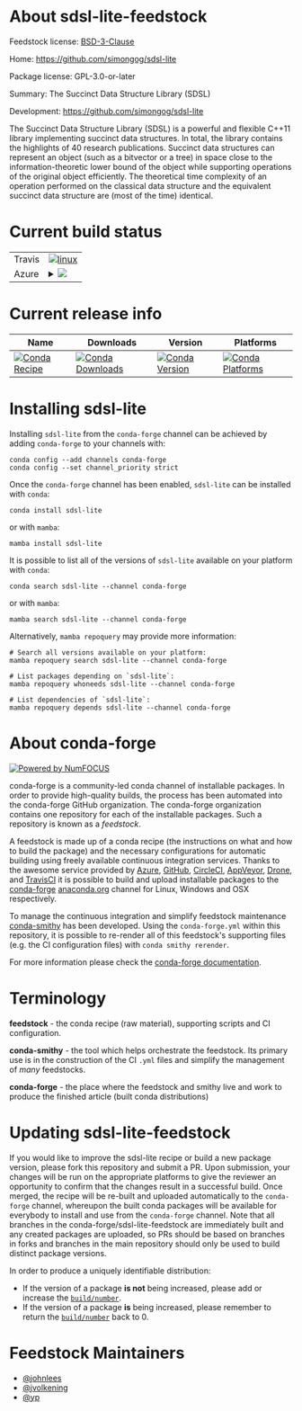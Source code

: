 About sdsl-lite-feedstock
=========================

Feedstock license: [BSD-3-Clause](https://github.com/conda-forge/sdsl-lite-feedstock/blob/main/LICENSE.txt)

Home: https://github.com/simongog/sdsl-lite

Package license: GPL-3.0-or-later

Summary: The Succinct Data Structure Library (SDSL)

Development: https://github.com/simongog/sdsl-lite

The Succinct Data Structure Library (SDSL) is a powerful and flexible C++11
library implementing succinct data structures. In total, the library contains
the highlights of 40 research publications. Succinct data structures can
represent an object (such as a bitvector or a tree) in space close to the
information-theoretic lower bound of the object while supporting operations of
the original object efficiently. The theoretical time complexity of an
operation performed on the classical data structure and the equivalent
succinct data structure are (most of the time) identical.


Current build status
====================


<table><tr>
    <td>Travis</td>
    <td>
      <a href="https://app.travis-ci.com/conda-forge/sdsl-lite-feedstock">
        <img alt="linux" src="https://img.shields.io/travis/com/conda-forge/sdsl-lite-feedstock/main.svg?label=Linux">
      </a>
    </td>
  </tr>
    
  <tr>
    <td>Azure</td>
    <td>
      <details>
        <summary>
          <a href="https://dev.azure.com/conda-forge/feedstock-builds/_build/latest?definitionId=5808&branchName=main">
            <img src="https://dev.azure.com/conda-forge/feedstock-builds/_apis/build/status/sdsl-lite-feedstock?branchName=main">
          </a>
        </summary>
        <table>
          <thead><tr><th>Variant</th><th>Status</th></tr></thead>
          <tbody><tr>
              <td>linux_64</td>
              <td>
                <a href="https://dev.azure.com/conda-forge/feedstock-builds/_build/latest?definitionId=5808&branchName=main">
                  <img src="https://dev.azure.com/conda-forge/feedstock-builds/_apis/build/status/sdsl-lite-feedstock?branchName=main&jobName=linux&configuration=linux%20linux_64_" alt="variant">
                </a>
              </td>
            </tr><tr>
              <td>linux_aarch64</td>
              <td>
                <a href="https://dev.azure.com/conda-forge/feedstock-builds/_build/latest?definitionId=5808&branchName=main">
                  <img src="https://dev.azure.com/conda-forge/feedstock-builds/_apis/build/status/sdsl-lite-feedstock?branchName=main&jobName=linux&configuration=linux%20linux_aarch64_" alt="variant">
                </a>
              </td>
            </tr><tr>
              <td>linux_ppc64le</td>
              <td>
                <a href="https://dev.azure.com/conda-forge/feedstock-builds/_build/latest?definitionId=5808&branchName=main">
                  <img src="https://dev.azure.com/conda-forge/feedstock-builds/_apis/build/status/sdsl-lite-feedstock?branchName=main&jobName=linux&configuration=linux%20linux_ppc64le_" alt="variant">
                </a>
              </td>
            </tr><tr>
              <td>osx_64</td>
              <td>
                <a href="https://dev.azure.com/conda-forge/feedstock-builds/_build/latest?definitionId=5808&branchName=main">
                  <img src="https://dev.azure.com/conda-forge/feedstock-builds/_apis/build/status/sdsl-lite-feedstock?branchName=main&jobName=osx&configuration=osx%20osx_64_" alt="variant">
                </a>
              </td>
            </tr>
          </tbody>
        </table>
      </details>
    </td>
  </tr>
</table>

Current release info
====================

| Name | Downloads | Version | Platforms |
| --- | --- | --- | --- |
| [![Conda Recipe](https://img.shields.io/badge/recipe-sdsl--lite-green.svg)](https://anaconda.org/conda-forge/sdsl-lite) | [![Conda Downloads](https://img.shields.io/conda/dn/conda-forge/sdsl-lite.svg)](https://anaconda.org/conda-forge/sdsl-lite) | [![Conda Version](https://img.shields.io/conda/vn/conda-forge/sdsl-lite.svg)](https://anaconda.org/conda-forge/sdsl-lite) | [![Conda Platforms](https://img.shields.io/conda/pn/conda-forge/sdsl-lite.svg)](https://anaconda.org/conda-forge/sdsl-lite) |

Installing sdsl-lite
====================

Installing `sdsl-lite` from the `conda-forge` channel can be achieved by adding `conda-forge` to your channels with:

```
conda config --add channels conda-forge
conda config --set channel_priority strict
```

Once the `conda-forge` channel has been enabled, `sdsl-lite` can be installed with `conda`:

```
conda install sdsl-lite
```

or with `mamba`:

```
mamba install sdsl-lite
```

It is possible to list all of the versions of `sdsl-lite` available on your platform with `conda`:

```
conda search sdsl-lite --channel conda-forge
```

or with `mamba`:

```
mamba search sdsl-lite --channel conda-forge
```

Alternatively, `mamba repoquery` may provide more information:

```
# Search all versions available on your platform:
mamba repoquery search sdsl-lite --channel conda-forge

# List packages depending on `sdsl-lite`:
mamba repoquery whoneeds sdsl-lite --channel conda-forge

# List dependencies of `sdsl-lite`:
mamba repoquery depends sdsl-lite --channel conda-forge
```


About conda-forge
=================

[![Powered by
NumFOCUS](https://img.shields.io/badge/powered%20by-NumFOCUS-orange.svg?style=flat&colorA=E1523D&colorB=007D8A)](https://numfocus.org)

conda-forge is a community-led conda channel of installable packages.
In order to provide high-quality builds, the process has been automated into the
conda-forge GitHub organization. The conda-forge organization contains one repository
for each of the installable packages. Such a repository is known as a *feedstock*.

A feedstock is made up of a conda recipe (the instructions on what and how to build
the package) and the necessary configurations for automatic building using freely
available continuous integration services. Thanks to the awesome service provided by
[Azure](https://azure.microsoft.com/en-us/services/devops/), [GitHub](https://github.com/),
[CircleCI](https://circleci.com/), [AppVeyor](https://www.appveyor.com/),
[Drone](https://cloud.drone.io/welcome), and [TravisCI](https://travis-ci.com/)
it is possible to build and upload installable packages to the
[conda-forge](https://anaconda.org/conda-forge) [anaconda.org](https://anaconda.org/)
channel for Linux, Windows and OSX respectively.

To manage the continuous integration and simplify feedstock maintenance
[conda-smithy](https://github.com/conda-forge/conda-smithy) has been developed.
Using the ``conda-forge.yml`` within this repository, it is possible to re-render all of
this feedstock's supporting files (e.g. the CI configuration files) with ``conda smithy rerender``.

For more information please check the [conda-forge documentation](https://conda-forge.org/docs/).

Terminology
===========

**feedstock** - the conda recipe (raw material), supporting scripts and CI configuration.

**conda-smithy** - the tool which helps orchestrate the feedstock.
                   Its primary use is in the construction of the CI ``.yml`` files
                   and simplify the management of *many* feedstocks.

**conda-forge** - the place where the feedstock and smithy live and work to
                  produce the finished article (built conda distributions)


Updating sdsl-lite-feedstock
============================

If you would like to improve the sdsl-lite recipe or build a new
package version, please fork this repository and submit a PR. Upon submission,
your changes will be run on the appropriate platforms to give the reviewer an
opportunity to confirm that the changes result in a successful build. Once
merged, the recipe will be re-built and uploaded automatically to the
`conda-forge` channel, whereupon the built conda packages will be available for
everybody to install and use from the `conda-forge` channel.
Note that all branches in the conda-forge/sdsl-lite-feedstock are
immediately built and any created packages are uploaded, so PRs should be based
on branches in forks and branches in the main repository should only be used to
build distinct package versions.

In order to produce a uniquely identifiable distribution:
 * If the version of a package **is not** being increased, please add or increase
   the [``build/number``](https://docs.conda.io/projects/conda-build/en/latest/resources/define-metadata.html#build-number-and-string).
 * If the version of a package **is** being increased, please remember to return
   the [``build/number``](https://docs.conda.io/projects/conda-build/en/latest/resources/define-metadata.html#build-number-and-string)
   back to 0.

Feedstock Maintainers
=====================

* [@johnlees](https://github.com/johnlees/)
* [@jvolkening](https://github.com/jvolkening/)
* [@yp](https://github.com/yp/)

